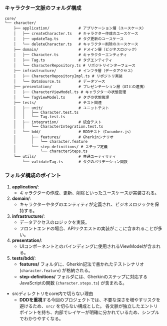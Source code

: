
### キャラクター文脈のフォルダ構成

```
core/
└── character/
    ├── application/             # アプリケーション層（ユースケース）
    │   ├── createCharacter.ts   # キャラクター作成のユースケース
    │   ├── updateTag.ts         # タグ更新のユースケース
    │   └── deleteCharacter.ts   # キャラクター削除のユースケース
    ├── domain/                  # ドメイン層（ビジネスロジック）
    │   ├── Character.ts         # キャラクターエンティティ
    │   ├── Tag.ts               # タグエンティティ
    │   └── CharacterRepository.ts # リポジトリインターフェース
    ├── infrastructure/          # インフラ層（データアクセス）
    │   ├── CharacterRepositoryImpl.ts # リポジトリ実装
    │   └── DataSource.ts        # データソース
    ├── presentation/            # プレゼンテーション層（UIとの連携）
    │   ├── CharacterViewModel.ts # キャラクターの状態管理
    │   └── TagViewModel.ts      # タグの状態管理
    ├── tests/                   # テスト関連
    │   ├── unit/                # ユニットテスト
    │   │   ├── Character.test.ts
    │   │   └── Tag.test.ts
    │   ├── integration/         # 統合テスト
    │   │   └── CharacterIntegration.test.ts
    │   └── bdd/                 # BDDテスト（Cucumber.js）
    │       ├── features/        # Gherkinシナリオ
    │       │   └── character.feature
    │       └── step-definitions/ # ステップ定義
    │           └── characterSteps.ts
    └── utils/                   # 共通ユーティリティ
        └── validateTag.ts       # タグのバリデーション関数
```

### フォルダ構成のポイント

1.  **application/**:
    *   キャラクターの作成、更新、削除といったユースケースが実装される。
2.  **domain/**:
    *   キャラクターやタグのエンティティが定義され、ビジネスロジックを保持する。
3.  **infrastructure/**:
    *   データアクセスのロジックを実装。
    *   フロントエンドの場合、APIリクエストの実装がここに含まれることが多い。
4.  **presentation/**:
    *   UIコンポーネントとのバインディングに使用されるViewModelが含まれる。
5.  **tests/bdd/**:
    *   **features/** フォルダに、Gherkin記法で書かれたテストシナリオ (`character.feature`) が格納される。
    *   **step-definitions/** フォルダには、Gherkinのステップに対応するJavaScriptの関数 (`character.steps.ts`) が含まれる。

* srcディレクトリをcore内で切らない理由
  *   **DDDを重視**する今回のプロジェクトでは、不要な深さを増やすリスクを避けるため、`src/` を切らない構成とした。
   各文脈が独立したエントリポイントを持ち、内部でレイヤーが明確に分かれているため、シンプルでわかりやすくなる。
